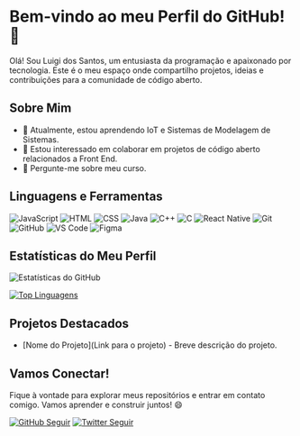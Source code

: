 # Bem-vindo ao meu Perfil do GitHub! 👋

Olá! Sou Luigi dos Santos, um entusiasta da programação e apaixonado por tecnologia. Este é o meu espaço onde compartilho projetos, ideias e contribuições para a comunidade de código aberto.

## Sobre Mim

- 🌱 Atualmente, estou aprendendo IoT e Sistemas de Modelagem de Sistemas.
- 👯 Estou interessado em colaborar em projetos de código aberto relacionados a Front End.
- 💬 Pergunte-me sobre meu curso.

## Linguagens e Ferramentas

![JavaScript](https://img.shields.io/badge/-JavaScript-F7DF1E?style=flat&logo=javascript&logoColor=black)
![HTML](https://img.shields.io/badge/-HTML5-E34F26?style=flat&logo=html5&logoColor=white)
![CSS](https://img.shields.io/badge/-CSS3-1572B6?style=flat&logo=css3&logoColor=white)
![Java](https://img.shields.io/badge/-Java-007396?style=flat&logo=java&logoColor=white)
![C++](https://img.shields.io/badge/-C%2B%2B-00599C?style=flat&logo=c%2B%2B&logoColor=white)
![C](https://img.shields.io/badge/-C-A8B9CC?style=flat&logo=c&logoColor=white)
![React Native](https://img.shields.io/badge/-ReactNative-0A2930?style=flat&logo=React&logoColor=2ECFF2)
![Git](https://img.shields.io/badge/-Git-F05032?style=flat&logo=git&logoColor=white)
![GitHub](https://img.shields.io/badge/-GitHub-181717?style=flat&logo=github&logoColor=white)
![VS Code](https://img.shields.io/badge/-VS%20Code-007ACC?style=flat&logo=visual-studio-code&logoColor=white)
![Figma](https://img.shields.io/badge/-Figma-F24E1E?style=flat&logo=figma&logoColor=white)







## Estatísticas do Meu Perfil

![Estatísticas do GitHub](https://github-readme-stats.vercel.app/api?username=LuigiInt1&show_icons=true&theme=radical)

[![Top Linguagens](https://github-readme-stats.vercel.app/api/top-langs/?username=LuigiInt1&layout=compact&theme=radical)](https://github.com/LuigiInt1)

## Projetos Destacados

- [Nome do Projeto](Link para o projeto) - Breve descrição do projeto.

## Vamos Conectar!

Fique à vontade para explorar meus repositórios e entrar em contato comigo. Vamos aprender e construir juntos! 😄

[![GitHub Seguir](https://img.shields.io/github/followers/LuigiInt1?label=Siga%20no%20GitHub&style=social)](https://github.com/LuigiInt1)
[![Twitter Seguir](https://img.shields.io/twitter/follow/SeuPerfil?label=Siga%20no%20Twitter&style=social)](https://twitter.com/SeuPerfil)
